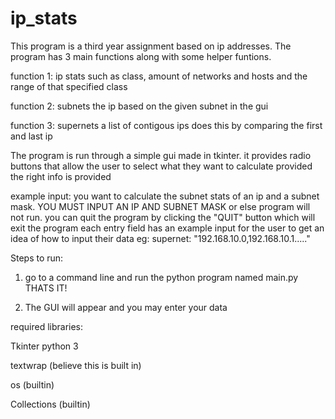 # ip_stats

This program is a third year assignment based on ip addresses.
The program has 3 main functions along with some helper funtions.

function 1: ip stats such as class, amount of networks and hosts and the range of that specified class

function 2: subnets the ip based on the given subnet in the gui

function 3: supernets a list of contigous ips does this by comparing the first and last ip

The program is run through a simple gui made in tkinter.
it provides radio buttons that allow the user to select what they want to calculate provided the right info is provided

example input:
you want to calculate the subnet stats of an ip and a subnet mask. YOU MUST INPUT AN IP AND SUBNET MASK or else program will not run.
you can quit the program by clicking the "QUIT" button which will exit the program
each entry field has an example input for the user to get an idea of how to input their data eg: supernet: "192.168.10.0,192.168.10.1....."

Steps to run:
1. go to a command line and run the python program named main.py THATS IT!

2. The GUI will appear and you may enter your data 



required libraries:

Tkinter python 3

textwrap (believe this is built in)

os (builtin)

Collections (builtin)


